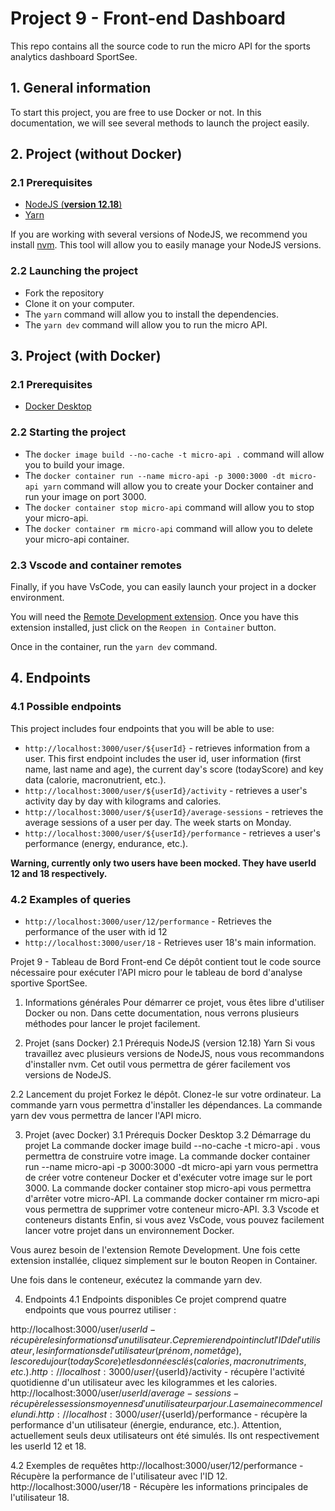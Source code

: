 # Project 9 - Front-end Dashboard

This repo contains all the source code to run the micro API for the sports analytics dashboard SportSee.

## 1. General information

To start this project, you are free to use Docker or not. In this documentation, we will see several methods to launch the project easily.

## 2. Project (**without Docker**)

### 2.1 Prerequisites

- [NodeJS (**version 12.18**)](https://nodejs.org/en/)
- [Yarn](https://yarnpkg.com/)

If you are working with several versions of NodeJS, we recommend you install [nvm](https://github.com/nvm-sh/nvm). This tool will allow you to easily manage your NodeJS versions.

### 2.2 Launching the project

- Fork the repository
- Clone it on your computer.
- The `yarn` command will allow you to install the dependencies.
- The `yarn dev` command will allow you to run the micro API.


## 3. Project (**with Docker**)

### 2.1 Prerequisites

- [Docker Desktop](https://www.docker.com/products/docker-desktop)

### 2.2 Starting the project

- The `docker image build --no-cache -t micro-api .` command will allow you to build your image.
- The `docker container run --name micro-api -p 3000:3000 -dt micro-api yarn` command will allow you to create your Docker container and run your image on port 3000.
- The `docker container stop micro-api` command will allow you to stop your micro-api.
- The `docker container rm micro-api` command will allow you to delete your micro-api container.

### 2.3 Vscode and container remotes

Finally, if you have VsCode, you can easily launch your project in a docker environment.

You will need the [Remote Development extension](https://marketplace.visualstudio.com/items?itemName=ms-vscode-remote.vscode-remote-extensionpack). Once you have this extension installed, just click on the `Reopen in Container` button.

Once in the container, run the `yarn dev` command.

## 4. Endpoints

### 4.1 Possible endpoints

This project includes four endpoints that you will be able to use: 

- `http://localhost:3000/user/${userId}` - retrieves information from a user. This first endpoint includes the user id, user information (first name, last name and age), the current day's score (todayScore) and key data (calorie, macronutrient, etc.).
- `http://localhost:3000/user/${userId}/activity` - retrieves a user's activity day by day with kilograms and calories.
- `http://localhost:3000/user/${userId}/average-sessions` - retrieves the average sessions of a user per day. The week starts on Monday.
- `http://localhost:3000/user/${userId}/performance` - retrieves a user's performance (energy, endurance, etc.).


**Warning, currently only two users have been mocked. They have userId 12 and 18 respectively.**

### 4.2 Examples of queries

- `http://localhost:3000/user/12/performance` - Retrieves the performance of the user with id 12
- `http://localhost:3000/user/18` - Retrieves user 18's main information.

<!-- Français -->

Projet 9 - Tableau de Bord Front-end
Ce dépôt contient tout le code source nécessaire pour exécuter l'API micro pour le tableau de bord d'analyse sportive SportSee.

1. Informations générales
Pour démarrer ce projet, vous êtes libre d'utiliser Docker ou non. Dans cette documentation, nous verrons plusieurs méthodes pour lancer le projet facilement.

2. Projet (sans Docker)
2.1 Prérequis
NodeJS (version 12.18)
Yarn
Si vous travaillez avec plusieurs versions de NodeJS, nous vous recommandons d'installer nvm. Cet outil vous permettra de gérer facilement vos versions de NodeJS.

2.2 Lancement du projet
Forkez le dépôt.
Clonez-le sur votre ordinateur.
La commande yarn vous permettra d'installer les dépendances.
La commande yarn dev vous permettra de lancer l'API micro.


3. Projet (avec Docker)
3.1 Prérequis
Docker Desktop
3.2 Démarrage du projet
La commande docker image build --no-cache -t micro-api . vous permettra de construire votre image.
La commande docker container run --name micro-api -p 3000:3000 -dt micro-api yarn vous permettra de créer votre conteneur Docker et d'exécuter votre image sur le port 3000.
La commande docker container stop micro-api vous permettra d'arrêter votre micro-API.
La commande docker container rm micro-api vous permettra de supprimer votre conteneur micro-API.
3.3 Vscode et conteneurs distants
Enfin, si vous avez VsCode, vous pouvez facilement lancer votre projet dans un environnement Docker.

Vous aurez besoin de l'extension Remote Development. Une fois cette extension installée, cliquez simplement sur le bouton Reopen in Container.

Une fois dans le conteneur, exécutez la commande yarn dev.

4. Endpoints
4.1 Endpoints disponibles
Ce projet comprend quatre endpoints que vous pourrez utiliser :

http://localhost:3000/user/${userId} - récupère les informations d'un utilisateur. Ce premier endpoint inclut l'ID de l'utilisateur, les informations de l'utilisateur (prénom, nom et âge), le score du jour (todayScore) et les données clés (calories, macronutriments, etc.).
http://localhost:3000/user/${userId}/activity - récupère l'activité quotidienne d'un utilisateur avec les kilogrammes et les calories.
http://localhost:3000/user/${userId}/average-sessions - récupère les sessions moyennes d'un utilisateur par jour. La semaine commence le lundi.
http://localhost:3000/user/${userId}/performance - récupère la performance d'un utilisateur (énergie, endurance, etc.).
Attention, actuellement seuls deux utilisateurs ont été simulés. Ils ont respectivement les userId 12 et 18.

4.2 Exemples de requêtes
http://localhost:3000/user/12/performance - Récupère la performance de l'utilisateur avec l'ID 12.
http://localhost:3000/user/18 - Récupère les informations principales de l'utilisateur 18.
